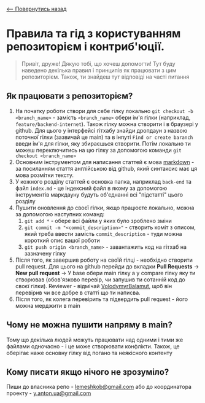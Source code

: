 [<-- Повернутись назад](../../README.md)
# Правила та гід з користуванням репозиторієм і контриб'юції.

> Привіт, друже! Дякую тобі, що хочеш допомогти! Тут буду наведено декілька правил і принципів як працювати з цим репозиторієм. Також, ти знайдеш тут відповіді на часті питання

## Як працювати з репозиторієм?
1. На початку роботи створи для себе гілку локально `git checkout -b <branch_name>` - замість `<branch_name>` обери ім'я гілки (наприклад, `feature/backend-internet`). Також гілку можна створити і в браузері у github. Для цього у інтерфейсі гітхабу знайди дропдаун з назвою поточної гілки (зазвичай це main) та в інпуті `Find or create baranch` введи ім'я для гілки, яку збираєшься створити. Потім локально ти можеш переключитись на цю гілку за допомогою команди `git checkout <branch_name>`
2. Основним інструментом для написання статтей є мова [markdown](https://docs.github.com/en/get-started/writing-on-github/getting-started-with-writing-and-formatting-on-github/basic-writing-and-formatting-syntax) - за посиланням стаття англійською від github, який синтаксис має ця мова розмітки тексту.
3. У кожного розділу статтей є основка папка, наприклад `back-end` та файл `index.md` - це індексний файл в якому за допомогою інструментів маркдауну будуть об'єднанні всі "підстатті" цього розділу
4. Пушити оновлення до своєї гілки, якщо працюєте локально, можна за допомогою наступних команд:
   1. `git add *` - обере всі файли у яких було зроблено зміни
   2. `git commit -m "<commit_description>"` - створить коміт з описом, який треба ввести замість `commit_description` - туди можна короткий опис вашої роботи
   3. `git push origin <branch_name>` - завантажить код на гітхаб на зазначену гілку
5. Після того, як завершив роботу на своїй гілці - необхідно створити pull request. Для цього на github перейди до вкладки **Pull Requests** -> **New pull request** -> У base обери main гілку а у compare гілку яку ти створював (обов'язково перевір, чи запушив ти сотанній код до своєї гілки). Reviewer - відмічай [VolodymyrBalamut](https://github.com/VolodymyrBalamut), щоб він перевірив чи все добре в статті що ти написва.
6. Після того, як колега перевірить та підвердить pull request - його можна мерджити в main

## Чому не можна пушити напряму в main?
Тому що декілька людей можуть працювати над одними і тими же файлами одночасно - і це може створювати конфлікти. Також, це оберігає наже основну гілку від погано та неякісного контенту

## Кому писати якщо нічого не зрозуміло?
Пиши до власника репо - [lemeshkob@gmail.com](mailto:lemeshkob@gmail.com) або до координатора проекту - [y.anton.ua@gmail.com](mailto:y.anton.ua@gmail.com)